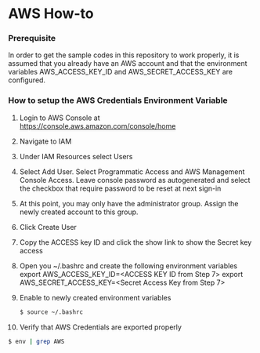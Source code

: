 # AWS How-to

### Prerequisite
In order to get the sample codes in this repository to work properly, it is assumed that you 
already have an AWS account and that the environment variables AWS_ACCESS_KEY_ID and AWS_SECRET_ACCESS_KEY
are configured.

### How to setup the AWS Credentials Environment Variable
1. Login to AWS Console at https://console.aws.amazon.com/console/home

2. Navigate to IAM

3. Under IAM Resources select Users

4. Select Add User. Select Programmatic Access and AWS Management Console Access. Leave console password as autogenerated and select the checkbox that require password to be reset at next sign-in

5. At this point, you may only have the administrator group. Assign the newly created account to this group.

6. Click Create User

7. Copy the ACCESS key ID and click the show link to show the Secret key access

8. Open you ~/.bashrc and create the following environment variables
   export AWS_ACCESS_KEY_ID=<ACCESS KEY ID from Step 7>
   export AWS_SECRET_ACCESS_KEY=<Secret Access Key from Step 7>

9. Enable to newly created environment variables
   ```bash
   $ source ~/.bashrc
   ```

10. Verify that AWS Credentials are exported properly
   ```bash
   $ env | grep AWS
   ```
